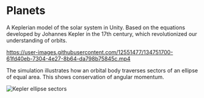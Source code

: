 # Planets
A Keplerian model of the solar system in Unity. Based on the equations developed by Johannes Kepler in the 17th century, which revolutionized our understanding of orbits.

https://user-images.githubusercontent.com/12551477/134751700-61fd40eb-7304-4e27-8b64-da798b75845c.mp4

The simulation illustrates how an orbital body traverses sectors of an ellipse of equal area. This shows conservation of angular momentum.

![Kepler ellipse sectors](https://user-images.githubusercontent.com/12551477/134822004-e2cd27d4-d55b-414c-9907-167b7f97d40f.png)
